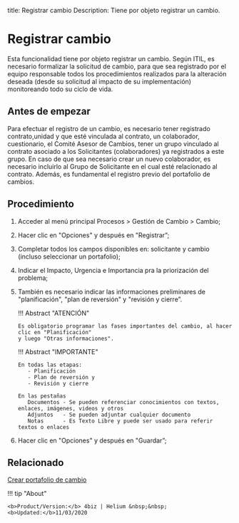 title: Registrar cambio
Description: Tiene por objeto registrar un cambio. 
# Registrar cambio 

Esta funcionalidad tiene por objeto registrar un cambio. Según ITIL, es necesario formalizar la solicitud de cambio, para que sea registrado por el equipo responsable todos los procedimientos realizados para la alteración deseada (desde su solicitud al impacto de su implementación) monitoreando todo su ciclo de vida.

Antes de empezar
------------------

Para efectuar el registro de un cambio, es necesario tener registrado contrato,unidad y que  esté vinculada al contrato, un colaborador, cuestionario, el Comité Asesor de Cambios, tener un grupo vinculado al contrato asociado a los Solicitantes (colaboradores) ya registrados a este grupo. En caso de que sea necesario crear un nuevo colaborador, es necesario incluirlo al Grupo de Solicitante en el cual esté relacionado al contrato.
Además, es fundamental el registro previo del portafolio de cambios.

Procedimiento 
--------------

1.	Acceder al menú principal Procesos > Gestión de Cambio > Cambio;
2.	Hacer clic en "Opciones" y después en "Registrar”;
3.	Completar todos los campos disponibles en: solicitante y cambio (incluso seleccionar un portafolio);
4.  Indicar el Impacto, Urgencia e Importancia pra la priorización del problema;
5.	También es necesario indicar las informaciones preliminares de "planificación", "plan de reversión" y "revisión y cierre”.

    !!! Abstract "ATENCIÓN"
        
        Es obligatorio programar las fases importantes del cambio, al hacer clic en "Planificación" 
        y luego "Otras informaciones".
        
    !!! Abstract "IMPORTANTE"
        
        En todas las etapas:
           - Planificación
           - Plan de reversión y
           - Revisión y cierre
           
        En las pestañas
           Documentos - Se pueden referenciar conocimientos con textos, enlaces, imágenes, videos y otros
           Adjuntos   - Se pueden adjuntar cualquier documento
           Notas      - Es Texto Libre y puede ser usado para referir textos o enlaces

6.	Hacer clic en "Opciones" y después en "Guardar”;


Relacionado 
---------------

[Crear portafolio de cambio](/es-es/4biz-helium/processes/change/configuration/change-portfolio.html)

!!! tip "About"

    <b>Product/Version:</b> 4biz | Helium &nbsp;&nbsp;
    <b>Updated:</b>11/03/2020

